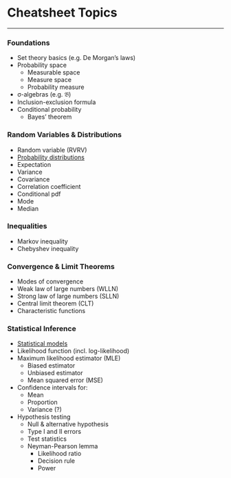 # Cheatsheet Topics

---

### Foundations

- Set theory basics (e.g. De Morgan’s laws)
- Probability space
    - Measurable space
    - Measure space
    - Probability measure
- σ-algebras (e.g. 𝔅)
- Inclusion-exclusion formula
- Conditional probability
    - Bayes’ theorem

### Random Variables & Distributions

- Random variable (RVRV)
- [Probability distributions](distributions.md)
- Expectation
- Variance
- Covariance
- Correlation coefficient
- Conditional pdf
- Mode
- Median

### Inequalities

- Markov inequality
- Chebyshev inequality

### Convergence & Limit Theorems

- Modes of convergence
- Weak law of large numbers (WLLN)
- Strong law of large numbers (SLLN)
- Central limit theorem (CLT)
- Characteristic functions

### Statistical Inference

- [Statistical models](test_statistics.md)
- Likelihood function (incl. log-likelihood)
- Maximum likelihood estimator (MLE)
    - Biased estimator
    - Unbiased estimator
    - Mean squared error (MSE)
- Confidence intervals for:
    - Mean
    - Proportion
    - Variance (?)
- Hypothesis testing
    - Null & alternative hypothesis
    - Type I and II errors
    - Test statistics
    - Neyman-Pearson lemma
        - Likelihood ratio
        - Decision rule
        - Power